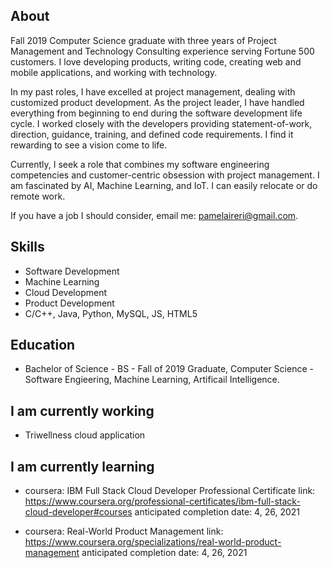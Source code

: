 
## About
Fall 2019 Computer Science graduate with three years of Project Management and Technology Consulting experience serving Fortune 500 customers. I love developing products, writing code, creating web and mobile applications, and working with technology. 

In my past roles, I have excelled at project management, dealing with customized product development. As the project leader, I have handled everything from beginning to end during the software development life cycle. I worked closely with the developers providing statement-of-work, direction, guidance, training, and defined code requirements. I find it rewarding to see a vision come to life.

Currently, I seek a role that combines my software engineering competencies and customer-centric obsession with project management. I am fascinated by AI, Machine Learning, and IoT. I can easily relocate or do remote work. 

If you have a job I should consider, email me: pamelaireri@gmail.com.

## Skills
 - Software Development 
 - Machine Learning
 - Cloud Development
 - Product Development
 - C/C++, Java, Python, MySQL, JS, HTML5

## Education
 - Bachelor of Science - BS - Fall of 2019 Graduate, Computer Science - Software Engieering, Machine Learning, Artificail Intelligence.
 
## I am currently working 
 - Triwellness cloud application 
   
## I am currently learning
   
 - coursera: IBM Full Stack Cloud Developer Professional Certificate
      link: https://www.coursera.org/professional-certificates/ibm-full-stack-cloud-developer#courses
      anticipated completion date: 4, 26, 2021
      
 - coursera: Real-World Product Management
      link: https://www.coursera.org/specializations/real-world-product-management
      anticipated completion date: 4, 26, 2021
      


